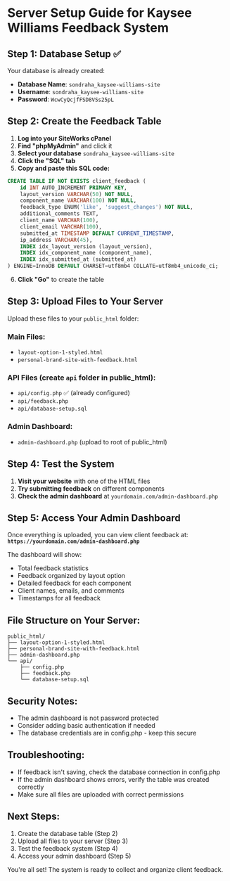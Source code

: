 # Server Setup Guide for Kaysee Williams Feedback System

## Step 1: Database Setup ✅
Your database is already created:
- **Database Name**: `sondraha_kaysee-williams-site`
- **Username**: `sondraha_kaysee-williams-site`
- **Password**: `WcwCyQcjfFSD8VSs25pL`

## Step 2: Create the Feedback Table
1. **Log into your SiteWorks cPanel**
2. **Find "phpMyAdmin"** and click it
3. **Select your database** `sondraha_kaysee-williams-site`
4. **Click the "SQL" tab**
5. **Copy and paste this SQL code:**

```sql
CREATE TABLE IF NOT EXISTS client_feedback (
    id INT AUTO_INCREMENT PRIMARY KEY,
    layout_version VARCHAR(50) NOT NULL,
    component_name VARCHAR(100) NOT NULL,
    feedback_type ENUM('like', 'suggest_changes') NOT NULL,
    additional_comments TEXT,
    client_name VARCHAR(100),
    client_email VARCHAR(100),
    submitted_at TIMESTAMP DEFAULT CURRENT_TIMESTAMP,
    ip_address VARCHAR(45),
    INDEX idx_layout_version (layout_version),
    INDEX idx_component_name (component_name),
    INDEX idx_submitted_at (submitted_at)
) ENGINE=InnoDB DEFAULT CHARSET=utf8mb4 COLLATE=utf8mb4_unicode_ci;
```

6. **Click "Go"** to create the table

## Step 3: Upload Files to Your Server
Upload these files to your `public_html` folder:

### Main Files:
- `layout-option-1-styled.html`
- `personal-brand-site-with-feedback.html`

### API Files (create `api` folder in public_html):
- `api/config.php` ✅ (already configured)
- `api/feedback.php`
- `api/database-setup.sql`

### Admin Dashboard:
- `admin-dashboard.php` (upload to root of public_html)

## Step 4: Test the System
1. **Visit your website** with one of the HTML files
2. **Try submitting feedback** on different components
3. **Check the admin dashboard** at `yourdomain.com/admin-dashboard.php`

## Step 5: Access Your Admin Dashboard
Once everything is uploaded, you can view client feedback at:
**`https://yourdomain.com/admin-dashboard.php`**

The dashboard will show:
- Total feedback statistics
- Feedback organized by layout option
- Detailed feedback for each component
- Client names, emails, and comments
- Timestamps for all feedback

## File Structure on Your Server:
```
public_html/
├── layout-option-1-styled.html
├── personal-brand-site-with-feedback.html
├── admin-dashboard.php
└── api/
    ├── config.php
    ├── feedback.php
    └── database-setup.sql
```

## Security Notes:
- The admin dashboard is not password protected
- Consider adding basic authentication if needed
- The database credentials are in config.php - keep this secure

## Troubleshooting:
- If feedback isn't saving, check the database connection in config.php
- If the admin dashboard shows errors, verify the table was created correctly
- Make sure all files are uploaded with correct permissions

## Next Steps:
1. Create the database table (Step 2)
2. Upload all files to your server (Step 3)
3. Test the feedback system (Step 4)
4. Access your admin dashboard (Step 5)

You're all set! The system is ready to collect and organize client feedback.
